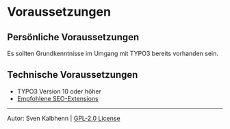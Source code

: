 # Voraussetzungen

## Persönliche Voraussetzungen

Es sollten Grundkenntnisse im Umgang mit TYPO3 bereits vorhanden sein.

## Technische Voraussetzungen

- TYPO3 Version 10 oder höher
- [Empfohlene SEO-Extensions](TYPO3-SEO-Extensions.md)

***

Autor: Sven Kalbhenn | [GPL-2.0 License](../LICENSE)
